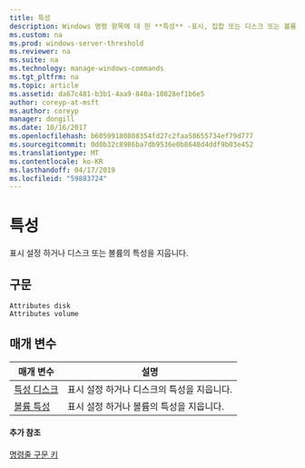 ```yaml
---
title: 특성
description: Windows 명령 항목에 대 한 **특성** -표시, 집합 또는 디스크 또는 볼륨의 특성을 지웁니다.
ms.custom: na
ms.prod: windows-server-threshold
ms.reviewer: na
ms.suite: na
ms.technology: manage-windows-commands
ms.tgt_pltfrm: na
ms.topic: article
ms.assetid: da67c481-b3b1-4aa9-840a-10828ef1b6e5
author: coreyp-at-msft
ms.author: coreyp
manager: dongill
ms.date: 10/16/2017
ms.openlocfilehash: b60599180808354fd27c2faa58655734ef79d777
ms.sourcegitcommit: 0d0b32c8986ba7db9536e0b8648d4ddf9b03e452
ms.translationtype: MT
ms.contentlocale: ko-KR
ms.lasthandoff: 04/17/2019
ms.locfileid: "59883724"
---
```

# <a name="attributes"></a>특성



표시 설정 하거나 디스크 또는 볼륨의 특성을 지웁니다.

## <a name="syntax"></a>구문

```
Attributes disk
Attributes volume
```

## <a name="parameters"></a>매개 변수

|매개 변수|설명|
|---------|-----------|
|[특성 디스크](attributes-disk.md)|표시 설정 하거나 디스크의 특성을 지웁니다.|
|[볼륨 특성](attributes-volume.md)|표시 설정 하거나 볼륨의 특성을 지웁니다.|

#### <a name="additional-references"></a>추가 참조

[명령줄 구문 키](command-line-syntax-key.md)

